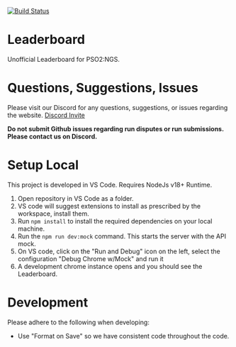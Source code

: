 [![Build Status](https://github.com/mumbler9486/Leaderboard/actions/workflows/azure-staticwebapp.yml/badge.svg)](https://github.com/mumbler9486/Leaderboard/actions/workflows/azure-staticwebapp.yml)

# Leaderboard

Unofficial Leaderboard for PSO2:NGS.

# Questions, Suggestions, Issues

Please visit our Discord for any questions, suggestions, or issues regarding the website. [Discord Invite](https://discord.com/invite/fFtEEJHuFp)

**Do not submit Github issues regarding run disputes or run submissions. Please contact us on Discord.**

# Setup Local

This project is developed in VS Code. Requires NodeJs v18+ Runtime.

1. Open repository in VS Code as a folder.
2. VS code will suggest extensions to install as prescribed by the workspace, install them.
3. Run `npm install` to install the required dependencies on your local machine.
4. Run the `npm run dev:mock` command. This starts the server with the API mock.
5. On VS code, click on the "Run and Debug" icon on the left, select the configuration "Debug Chrome w/Mock" and run it
6. A development chrome instance opens and you should see the Leaderboard.

# Development

Please adhere to the following when developing:

- Use "Format on Save" so we have consistent code throughout the code.
